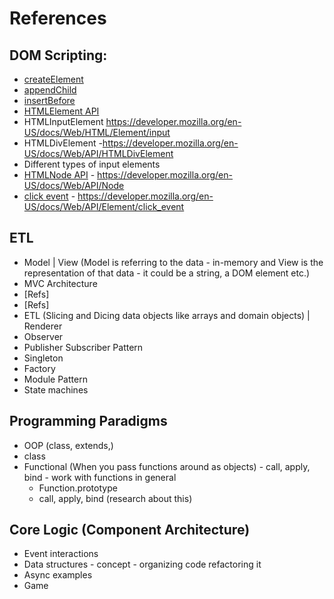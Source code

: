 # References

## DOM Scripting:

 - [createElement](https://developer.mozilla.org/en-US/docs/Web/API/Document/createElement)
 - [appendChild](https://developer.mozilla.org/en-US/docs/Web/API/Node/appendChild)
 - [insertBefore](https://developer.mozilla.org/en-US/docs/Web/API/Node/insertBefore)
 - [HTMLElement API](https://developer.mozilla.org/en-US/docs/Web/API/HTMLElement)
  - HTMLInputElement  https://developer.mozilla.org/en-US/docs/Web/HTML/Element/input
  - HTMLDivElement -https://developer.mozilla.org/en-US/docs/Web/API/HTMLDivElement
  - Different types of input elements
 - [HTMLNode API]() - https://developer.mozilla.org/en-US/docs/Web/API/Node
 - [click event]() - https://developer.mozilla.org/en-US/docs/Web/API/Element/click_event


## ETL

 - Model | View (Model is referring to the data - in-memory and View is the representation of that data - it could be a string, a DOM element etc.)
 - MVC Architecture
  - [Refs]
  - [Refs]
 - ETL (Slicing and Dicing data objects like arrays and domain objects) | Renderer
 - Observer
 - Publisher Subscriber Pattern
 - Singleton
 - Factory
 - Module Pattern
 - State machines

## Programming Paradigms

 - OOP (class, extends,)
  - class
 - Functional (When you pass functions around as objects) - call, apply, bind - work with functions in general
   - Function.prototype
   - call, apply, bind (research about this)

## Core Logic (Component Architecture)

 - Event interactions
 - Data structures - concept - organizing code refactoring it
 - Async examples
 - Game


